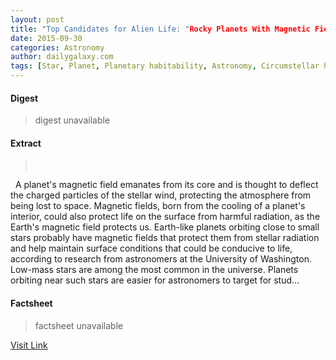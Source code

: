 ```yaml
---
layout: post
title: "Top Candidates for Alien Life: "Rocky Planets With Magnetic Fields Orbiting Small Stars""
date: 2015-09-30
categories: Astronomy
author: dailygalaxy.com
tags: [Star, Planet, Planetary habitability, Astronomy, Circumstellar habitable zone, Earth, Physical sciences, Outer space, Planetary science, Space science, Astronomical objects, Stellar astronomy, Nature]
---
```



#### Digest
>digest unavailable

#### Extract
>       A planet's magnetic field emanates from its core and is thought to deflect the charged particles of the stellar wind, protecting the atmosphere from being lost to space. Magnetic fields, born from the cooling of a planet's interior, could also protect life on the surface from harmful radiation, as the Earth's magnetic field protects us. Earth-like planets orbiting close to small stars probably have magnetic fields that protect them from stellar radiation and help maintain surface conditions that could be conducive to life, according to research from astronomers at the University of Washington. Low-mass stars are among the most common in the universe. Planets orbiting near such stars are easier for astronomers to target for stud...

#### Factsheet
>factsheet unavailable

[Visit Link](http://www.dailygalaxy.com/my_weblog/2015/09/top-candidates-for-alien-life-rocky-planets-with-magnetic-fields-orbiting-small-stars.html)


